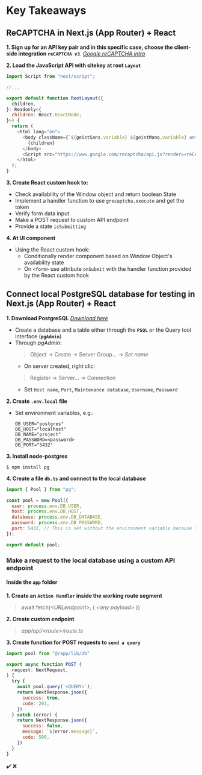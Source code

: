# Key Takeaways

## **ReCAPTCHA in Next.js (App Router) + React**

**1. Sign up for an API key pair and in this specific case, choose the client-side integration `reCAPTCHA v3`**. *[Google reCAPTCHA intro](https://developers.google.com/recaptcha/intro)*

**2. Load the JavaScript API with sitekey at root `Layout`**
```javascript
import Script from "next/script";

//...

export default function RootLayout({
  children,
}: Readonly<{
  children: React.ReactNode;
}>) {
  return (
    <html lang="en">
      <body className={`${geistSans.variable} ${geistMono.variable} antialiased`}>
        {children}
      </body>
      <Script src="https://www.google.com/recaptcha/api.js?render=<reCAPTCHA_site_key>" />
    </html>
  );
}
```

**3. Create React custom hook to:**
  - Check availability of the Window object and return boolean State
  - Implement a handler function to use `grecaptcha.execute` and get the token
  - Verify form data input
  - Make a POST request to custom API endpoint
  - Provide a state `isSubmitting`

**4. At UI component**
  - Using the React custom hook:
    - Conditionally render component based on Window Object's availability state
    - On `<form>` use attribute `onSubmit` with the handler function provided by the React custom hook

## **Connect local PostgreSQL database for testing in Next.js (App Router) + React**

**1. Download PostgreSQL** *[Download here](https://www.postgresql.org/download/)*
  - Create a database and a table either through the **`PSQL`** or the Query tool interface (**`pgAdmin`**)
  - Through *pgAdmin*:
    > Object -> Create -> Server Group... -> *Set name*
    - On server created, right clic:
    > Register -> Server... -> Connection
      - Set `Host name`, `Port`, `Maintenance database`, `Username`, `Password`

**2. Create `.env.local` file**
  - Set environment variables, e.g.:
    ```
    DB_USER="postgres"
    DB_HOST="localhost"
    DB_NAME="project"
    DB_PASSWORD=<password>
    DB_PORT="5432"
    ```
**3. Install node-postgres**
  ```
  $ npm install pg
  ```
**4. Create a file `db.ts` and connect to the local database**
```javascript
import { Pool } from "pg";

const pool = new Pool({
  user: process.env.DB_USER,
  host: process.env.DB_HOST,
  database: process.env.DB_DATABASE,
  password: process.env.DB_PASSWORD,
  port: 5432, // This is set without the environment variable because the value must be a number, not a string.
});

export default pool;
```

### Make a request to the local database using a custom API endpoint

#### Inside the `app` folder
**1. Create an `Action Handler` inside the working route segment**
  > await fetch(*&lt;URLendpoint&gt;*, { *&lt;any payload&gt;* })

**2. Create custom endpoint**
  > *app/api/&lt;route&gt;/route.ts*

**3. Create function for POST requests to `send a query`**
```javascript
import pool from "@/app/lib/db"

export async function POST (
  request: NextRequest,
) {
  try {
    await pool.query(`<QUERY>`);
    return NextResponse.json({
      success: true,
      code: 201,
    })
  } catch (error) {
    return NextResponse.json({
      success: false,
      message: `${error.message}`,
      code: 500,
    })
  }
}
```




✔️
❌
